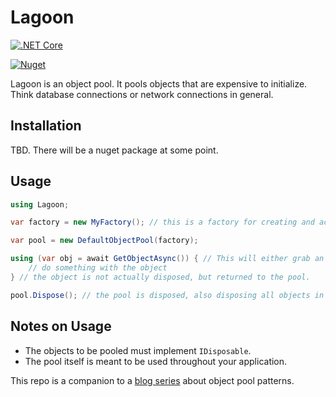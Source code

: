 # Lagoon

[![.NET Core](https://github.com/gregbair/lagoon/workflows/.NET%20Core/badge.svg?branch=main)](https://github.com/gregbair/lagoon/actions?query=workflow%3A%22.NET+Core%22)

[![Nuget](https://img.shields.io/nuget/v/Lagoon?style=plastic)](https://www.nuget.org/packages/Lagoon/)

Lagoon is an object pool. It pools objects that are expensive to initialize. Think database connections or network connections in general.

## Installation

TBD. There will be a nuget package at some point.

## Usage

```c#
using Lagoon;

var factory = new MyFactory(); // this is a factory for creating and activating your objects, implements IObjectPoolFactory

var pool = new DefaultObjectPool(factory);

using (var obj = await GetObjectAsync()) { // This will either grab an instance from the pool or create a new one.
    // do something with the object
} // the object is not actually disposed, but returned to the pool.

pool.Dispose(); // the pool is disposed, also disposing all objects in the pool.
```

## Notes on Usage

- The objects to be pooled must implement `IDisposable`.
- The pool itself is meant to be used throughout your application.

This repo is a companion to a [blog series](https://www.gregbair.dev/tags/object-pool/) about object pool patterns.
